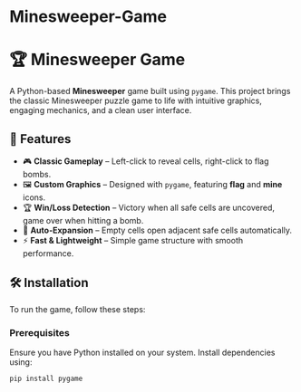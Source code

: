 # Minesweeper-Game
# 🏆 Minesweeper Game

A Python-based **Minesweeper** game built using `pygame`. This project brings the classic Minesweeper puzzle game to life with intuitive graphics, engaging mechanics, and a clean user interface.

## 🚀 Features
- 🎮 **Classic Gameplay** – Left-click to reveal cells, right-click to flag bombs.
- 🖼 **Custom Graphics** – Designed with `pygame`, featuring **flag** and **mine** icons.
- 🏆 **Win/Loss Detection** – Victory when all safe cells are uncovered, game over when hitting a bomb.
- 🔄 **Auto-Expansion** – Empty cells open adjacent safe cells automatically.
- ⚡ **Fast & Lightweight** – Simple game structure with smooth performance.

## 🛠️ Installation
To run the game, follow these steps:

### **Prerequisites**
Ensure you have Python installed on your system. Install dependencies using:
```bash
pip install pygame

